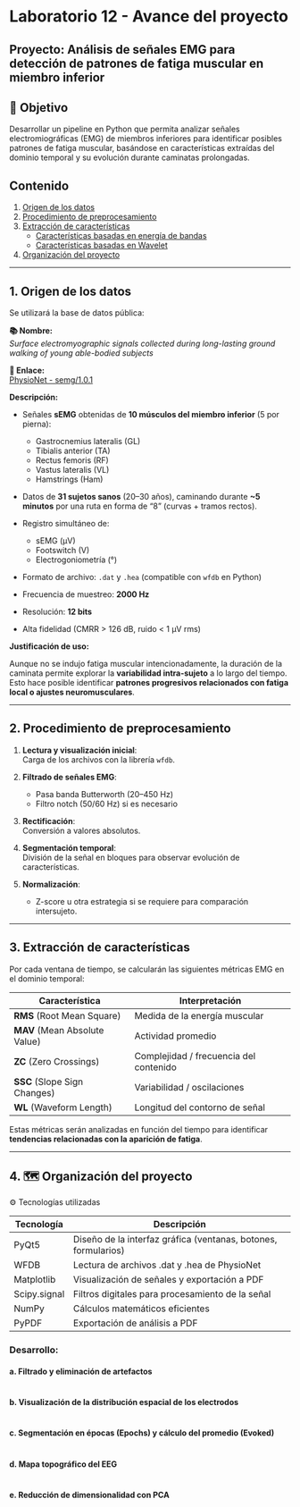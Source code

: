 # Laboratorio 12 - Avance del proyecto

## Proyecto: Análisis de señales EMG para detección de patrones de fatiga muscular en miembro inferior

## 🎯 Objetivo

Desarrollar un pipeline en Python que permita analizar señales electromiográficas (EMG) de miembros inferiores para identificar posibles patrones de fatiga muscular, basándose en características extraídas del dominio temporal y su evolución durante caminatas prolongadas.

## Contenido
1. [Origen de los datos](#id1)
2. [Procedimiento de preprocesamiento](#id2)
3. [Extracción de características](#id3)
   - [Características basadas en energía de bandas](#id4)
   - [Características basadas en Wavelet](#id5) 
4. [Organización del proyecto](#id6)

---

## 1. Origen de los datos <a name="id1"></a>

Se utilizará la base de datos pública:

**📚 Nombre:**  
*Surface electromyographic signals collected during long-lasting ground walking of young able-bodied subjects*

**🔗 Enlace:**  
[PhysioNet - semg/1.0.1](https://physionet.org/content/semg/1.0.1/)

**Descripción:**

- Señales **sEMG** obtenidas de **10 músculos del miembro inferior** (5 por pierna):  
  - Gastrocnemius lateralis (GL)  
  - Tibialis anterior (TA)  
  - Rectus femoris (RF)  
  - Vastus lateralis (VL)  
  - Hamstrings (Ham)
  
- Datos de **31 sujetos sanos** (20–30 años), caminando durante **~5 minutos** por una ruta en forma de “8” (curvas + tramos rectos).
- Registro simultáneo de:  
  - sEMG (μV)  
  - Footswitch (V)  
  - Electrogoniometría (°)
- Formato de archivo: `.dat` y `.hea` (compatible con `wfdb` en Python)
- Frecuencia de muestreo: **2000 Hz**  
- Resolución: **12 bits**  
- Alta fidelidad (CMRR > 126 dB, ruido < 1 µV rms)

**Justificación de uso:**  

Aunque no se indujo fatiga muscular intencionadamente, la duración de la caminata permite explorar la **variabilidad intra-sujeto** a lo largo del tiempo. Esto hace posible identificar **patrones progresivos relacionados con fatiga local o ajustes neuromusculares**.

---

## 2. Procedimiento de preprocesamiento <a name="id2"></a>

1. **Lectura y visualización inicial**:  
   Carga de los archivos con la librería `wfdb`.

2. **Filtrado de señales EMG**:  
   - Pasa banda Butterworth (20–450 Hz)  
   - Filtro notch (50/60 Hz) si es necesario  

3. **Rectificación**:  
   Conversión a valores absolutos.

4. **Segmentación temporal**:  
   División de la señal en bloques para observar evolución de características.

5. **Normalización**:  
   - Z-score u otra estrategia si se requiere para comparación intersujeto.

---

## 3. Extracción de características <a name="id3"></a>

Por cada ventana de tiempo, se calcularán las siguientes métricas EMG en el dominio temporal:

| Característica | Interpretación |
|----------------|----------------|
| **RMS** (Root Mean Square) | Medida de la energía muscular |
| **MAV** (Mean Absolute Value) | Actividad promedio |
| **ZC** (Zero Crossings) | Complejidad / frecuencia del contenido |
| **SSC** (Slope Sign Changes) | Variabilidad / oscilaciones |
| **WL** (Waveform Length) | Longitud del contorno de señal |

Estas métricas serán analizadas en función del tiempo para identificar **tendencias relacionadas con la aparición de fatiga**.

---

## 4. 🗺️ Organización del proyecto <a name="id6"></a>
⚙️ Tecnologías utilizadas

|Tecnología	| Descripción |
|----------------|----------------|
|PyQt5	| Diseño de la interfaz gráfica (ventanas, botones, formularios)| 
|WFDB	 | Lectura de archivos .dat y .hea de PhysioNet|
|Matplotlib	|Visualización de señales y exportación a PDF|
|Scipy.signal		|Filtros digitales para procesamiento de la señal|
|NumPy	|Cálculos matemáticos eficientes|
|PyPDF	|Exportación de análisis a PDF|

### Desarrollo: 


#### a. Filtrado y eliminación de artefactos

```bash

```

#### b. Visualización de la distribución espacial de los electrodos
```bash

```

#### c. Segmentación en épocas (Epochs) y cálculo del promedio (Evoked)

```bash

```

#### d. Mapa topográfico del EEG

```bash

```

#### e. Reducción de dimensionalidad con PCA

```bash

```

